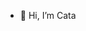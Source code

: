 - 👋 Hi, I’m Cata

<!---
catadecaboteau/catadecaboteau is a ✨ special ✨ repository because its `README.md` (this file) appears on your GitHub profile.
You can click the Preview link to take a look at your changes.
--->
